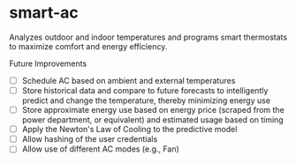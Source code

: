 # smart-ac
 Analyzes outdoor and indoor temperatures and programs smart thermostats to maximize comfort and energy efficiency. 


Future Improvements

- [ ]  Schedule AC based on ambient and external temperatures
- [ ]  Store historical data and compare to future forecasts to intelligently predict and change the temperature, thereby minimizing energy use
- [ ]  Store approximate energy use based on energy price (scraped from the power department, or equivalent) and estimated usage based on timing
- [ ]  Apply the Newton's Law of Cooling to the predictive model
- [ ]  Allow hashing of the user credentials
- [ ]  Allow use of different AC modes (e.g., Fan)
